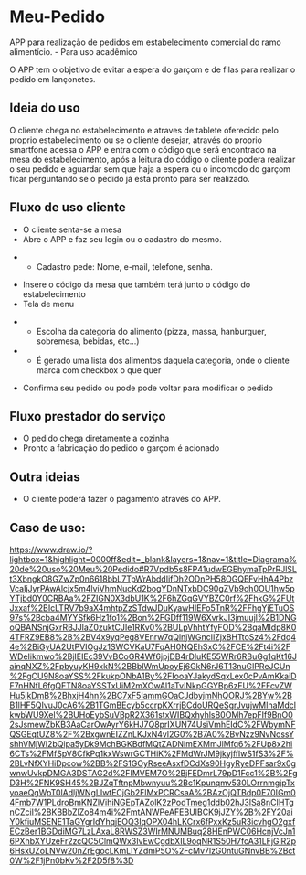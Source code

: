 # Meu-Pedido
APP para realização de pedidos em estabelecimento comercial do ramo alimentício. - Para uso acadêmico

O APP tem o objetivo de evitar a espera do garçom e de filas para realizar o pedido em lançonetes.
## Ideia do uso
O cliente chega no estabelecimento e atraves de tablete oferecido pelo proprio estabelecimento ou se o cliente desejar, através do proprio smartfone acessa o APP e entra com o código que será encontrado na mesa do estabelecimento, após a leitura do código o cliente podera realizar o seu pedido e aguardar sem que haja a espera ou o incomodo do garçom ficar perguntando se o pedido já esta pronto para ser realizado.

## Fluxo de uso cliente
* O cliente senta-se a mesa
* Abre o APP e faz seu login ou o cadastro do mesmo.
- - Cadastro pede: Nome, e-mail, telefone, senha.
* Insere o código da mesa que também terá junto o código do estabelecimento
* Tela de menu
- - Escolha da categoria do alimento (pizza, massa, hanburguer, sobremesa, bebidas, etc...)
- - É gerado uma lista dos alimentos daquela categoria, onde o cliente marca com checkbox o que quer
* Confirma seu pedido ou pode pode voltar para modificar o pedido

## Fluxo prestador do serviço
* O pedido chega diretamente a cozinha
* Pronto a fabricação do pedido o garçom é acionado

## Outra ideias
* O cliente poderá fazer o pagamento através do APP.

## Caso de uso:
https://www.draw.io/?lightbox=1&highlight=0000ff&edit=_blank&layers=1&nav=1&title=Diagrama%20de%20uso%20Meu%20Pedido#R7Vpdb5s8FP41udwEGEhymaTpPrRJlSLt3XbngkO8GZwZp0n6618bbL7TpWrAbddIifDh2ODnPH58OGQEFvHhA4PbzVcaIjJyrPAwAlcjx5m4lviVhmNucKd2bogYDnNTxbDC90gZVb9oh0OU1hw5pYTjbd0Y0CRBAa%2FZIGN0X3dbU1K%2F6hZGqGVYBZC0rf%2FhkG%2FUtJxxaf%2BIcLTRV7b9aX4mhtpZzSTdwJDuKyawHIEFo5TnR%2FFhgYjETuOS97s%2Bcba4MYYSfk6Hz1fo1%2Bon%2FGDff119W6XvrkJI3jmuujl%2B1DNGoQBANSnjGxrRBJJlaZ0zuktCJIe1RKv0%2BULpVhhtYfyFOD%2BqaMIdp8K04TFRZ9EB8%2B%2BV4x9yqPeg8VEnrw7qQlnjWGncIIZjxBHTtoSz4%2Fdq44e%2BiGyUA2UtPVIOgJz1SWCVKaU7FqAH0NQEhSxC%2FCE%2Ft4i%2FWDeIikmwo%2BjIEIEc39VvBCoGR4Wf6jpjDB4rDluKE55WRr6RBuGg1qKt16JainqNXZ%2FpbyuyKH9xkN%2BBblWmUpoyEj6GkN6rJ6T13nuGlPReJCUn%2FgCU9N8oaYSS%2FkukpONbA1By%2FIooaYJakydSqxLex0cPvAmKkaiDF7nHNfL6fgQFTN8oaYSSTxUiM2mXOwAl1aTvINkpGGYBp6zFU%2FFcvZWHu5jkDmB%2BhxjH4hn%2BC7xF5IammGOaCJdbyjmNhQORJ%2BYw%2BB1lHF5QIvuJ0cA6%2B1TGmBEcyb5ccrpKXrrjBCdoURQeSgrJvujwMInaMdclkwbWU9Xel%2BUHoEybSuVBpR2X361stxWIBQxhyhlsB0OMh7epFIf9BnO02sJsmewZbKB3AaCarOwAyrY6kHJ7Q8prIXUN74UsiVmhEIdC%2FWbymNFQSGEqtUZ8%2F%2BxgwnEIZZnLKJxN4vl2G0%2B7A0%2BvNzz9NvNossYshhVMjWI2bQipa5yDk9MchBGKBdfMQtZADNimEXMmJlMfq6%2FUp8x2hi6CTs%2FMfSpV8CfkPq1kxWswrGCTHiK%2FMdWrJM9jkyjfflwS1fS3%2F%2BLvNfXYHiDpcow%2BB%2FS1GOyRseeAsxfDCdXs90HgyRyeDPFsar9x0gwnwUvkpDMGA3DSTAG2d%2FIMVEM7O%2BjFEDmrL79pD1Fcc1%2B%2FgD3H%2FNK9SH45%2BJZqTftnpMbwnyuu%2Bc1Kpunqmv530LOrrnmgjpTxyoaeQgWpT0lAdljWNgLIwtECjGb2FlMxPCRCsaA%2BAzOjQTBdp0E70IGm04Fmb7W1PLdroBmKNZlVihiNGEpTAZolK2zPodTmeg1ddb02hJ3lSa8nCIHTgnCZcil%2BKBBbZlZo84m4i%2FmtANWPeAFEBUIBCK9jJZY%2B%2FY20aiY0kfiuMSENE1TaGYgrIdYhqjEOQ3IqOPX04hLKCrx6fPxxKz5uR3icvhgO2gxfECzBer1BGDdiMG7LzLAxaL8RWSZ3WIrMNUMBuq28HEnPWC06HcnjVcJn16PXhbXYUzeFr2zcQC5ClmQWx3IvEwCgdbXIL9oqNR1S50H7fcA31LFjGlR2p6HsxUZoLNVw20nZrEgocLKmLIYZdmP5O%2FcMv7lzG0ntuGNnvBB%2Bct0W%2F1jPn0bKv%2F2D5f8%3D